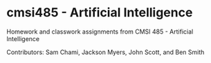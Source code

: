 # cmsi485 - Artificial Intelligence
Homework and classwork assignments from CMSI 485 - Artificial Intelligence

Contributors: Sam Chami, Jackson Myers, John Scott, and Ben Smith
